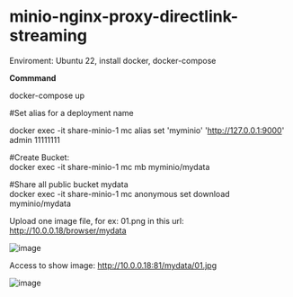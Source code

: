 # minio-nginx-proxy-directlink-streaming

Enviroment: Ubuntu 22, install docker, docker-compose

**Commmand**

docker-compose up 

#Set alias for a deployment name  

docker exec -it share-minio-1 mc alias set 'myminio' 'http://127.0.0.1:9000' admin 11111111  

#Create Bucket:  
docker exec -it share-minio-1 mc mb myminio/mydata  

#Share all public bucket mydata  
docker exec -it share-minio-1 mc anonymous set download myminio/mydata  

Upload one image file, for ex: 01.png in this url:  
http://10.0.0.18/browser/mydata  

![image](https://github.com/dungla2011/minio-nginx-proxy-directlink-streaming/assets/7878963/76348ee4-5cd9-4e21-b4ee-60f60e78a664)



Access to show image: http://10.0.0.18:81/mydata/01.jpg   


![image](https://github.com/dungla2011/minio-nginx-proxy-directlink-streaming/assets/7878963/40e6f2fd-3a06-498c-b05d-9eb228175a46)


